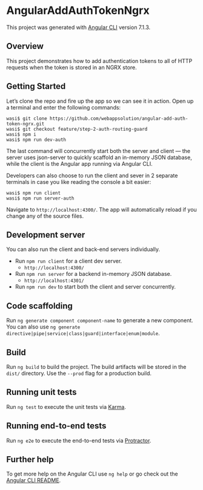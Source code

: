 # AngularAddAuthTokenNgrx

This project was generated with [Angular CLI](https://github.com/angular/angular-cli) version 7.1.3.

## Overview

This project demonstrates how to add authentication tokens to all of HTTP requests when the token is stored in an NGRX store.

## Getting Started

Let’s clone the repo and fire up the app so we can see it in action. Open up a terminal and enter the following commands: 

```
wasi$ git clone https://github.com/webappsolution/angular-add-auth-token-ngrx.git
wasi$ git checkout feature/step-2-auth-routing-guard
wasi$ npm i
wasi$ npm run dev-auth
```

The last command will concurrently start both the server and client — the server uses json-server to quickly scaffold an in-memory JSON database, while the client is the Angular app running via Angular CLI. 

Developers can also choose to run the client and sever in 2 separate terminals in case you like reading the console a bit easier:

```
wasi$ npm run client
wasi$ npm run server-auth
```

Navigate to `http://localhost:4300/`. The app will automatically reload if you change any of the source files.

## Development server

You can also run the client and back-end servers individually.

* Run `npm run client` for a client dev server. 
    * `http://localhost:4300/`
* Run `npm run server` for a backend in-memory JSON database.
    * `http://localhost:4301/`
* Run `npm run dev` to start both the client and server concurrently.


## Code scaffolding

Run `ng generate component component-name` to generate a new component. You can also use `ng generate directive|pipe|service|class|guard|interface|enum|module`.

## Build

Run `ng build` to build the project. The build artifacts will be stored in the `dist/` directory. Use the `--prod` flag for a production build.

## Running unit tests

Run `ng test` to execute the unit tests via [Karma](https://karma-runner.github.io).

## Running end-to-end tests

Run `ng e2e` to execute the end-to-end tests via [Protractor](http://www.protractortest.org/).

## Further help

To get more help on the Angular CLI use `ng help` or go check out the [Angular CLI README](https://github.com/angular/angular-cli/blob/master/README.md).
